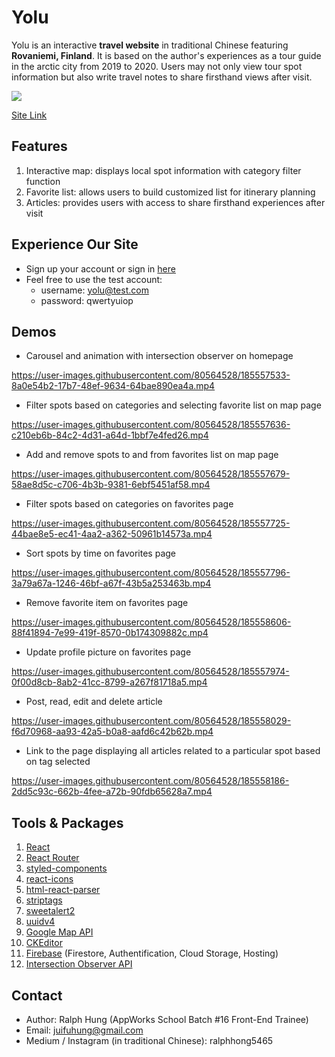 # Yolu

Yolu is an interactive **travel website** in traditional Chinese featuring **Rovaniemi, Finland**. It is based on the author's experiences as a tour guide in the arctic city from 2019 to 2020. Users may not only view tour spot information but also write travel notes to share firsthand views after visit.

![](https://img.onl/57ZqH)

[Site Link](https://yolu-4a398.web.app/)

## Features

1. Interactive map: displays local spot information with category filter function
2. Favorite list: allows users to build customized list for itinerary planning
3. Articles: provides users with access to share firsthand experiences after visit

## Experience Our Site

- Sign up your account or sign in [here](https://yolu-4a398.web.app/member)
- Feel free to use the test account:
  - username: yolu@test.com
  - password: qwertyuiop

## Demos

- Carousel and animation with intersection observer on homepage

https://user-images.githubusercontent.com/80564528/185557533-8a0e54b2-17b7-48ef-9634-64bae890ea4a.mp4

- Filter spots based on categories and selecting favorite list on map page

https://user-images.githubusercontent.com/80564528/185557636-c210eb6b-84c2-4d31-a64d-1bbf7e4fed26.mp4

- Add and remove spots to and from favorites list on map page

https://user-images.githubusercontent.com/80564528/185557679-58ae8d5c-c706-4b3b-9381-6ebf5451af58.mp4

- Filter spots based on categories on favorites page

https://user-images.githubusercontent.com/80564528/185557725-44bae8e5-ec41-4aa2-a362-50961b14573a.mp4

- Sort spots by time on favorites page

https://user-images.githubusercontent.com/80564528/185557796-3a79a67a-1246-46bf-a67f-43b5a253463b.mp4

- Remove favorite item on favorites page

https://user-images.githubusercontent.com/80564528/185558606-88f41894-7e99-419f-8570-0b174309882c.mp4

- Update profile picture on favorites page

https://user-images.githubusercontent.com/80564528/185557974-0f00d8cb-8ab2-41cc-8799-a267f81718a5.mp4

- Post, read, edit and delete article

https://user-images.githubusercontent.com/80564528/185558029-f6d70968-aa93-42a5-b0a8-aafd6c42b62b.mp4

- Link to the page displaying all articles related to a particular spot based on tag selected

https://user-images.githubusercontent.com/80564528/185558186-2dd5c93c-662b-4fee-a72b-90fdb65628a7.mp4

## Tools & Packages

1. [React](https://reactjs.org/)
1. [React Router](https://reactrouter.com/)
1. [styled-components](https://styled-components.com/)
1. [react-icons](https://www.npmjs.com/package/react-icons)
1. [html-react-parser](https://www.npmjs.com/package/html-react-parser)
1. [striptags](https://www.npmjs.com/package/striptags)
1. [sweetalert2](https://sweetalert2.github.io/)
1. [uuidv4](https://www.npmjs.com/package/uuidv4)
1. [Google Map API](https://developers.google.com/maps)
1. [CKEditor](https://ckeditor.com/)
1. [Firebase](https://firebase.google.com/) (Firestore, Authentification, Cloud Storage, Hosting)
1. [Intersection Observer API](https://developer.mozilla.org/en-US/docs/Web/API/Intersection_Observer_API)

## Contact

- Author: Ralph Hung (AppWorks School Batch #16 Front-End Trainee)
- Email: juifuhung@gmail.com
- Medium / Instagram (in traditional Chinese): ralphhong5465
